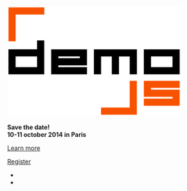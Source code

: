 
![DemoJS](images/demojs_normal.png)

<strong>Save the date!<br />
10-11 october 2014 in Paris</strong>

<a href="#about">Learn more</a>

<a href="https://demojs.wufoo.com/forms/demojs-2014/" target="_blank">Register</a>

<ul class="social">
  <li>
    <a href="https://www.facebook.com/DemoJS" target="_blank"><i class="fa fa-facebook-square"></i></a>
  </li> 
  <li>
    <a href="https://twitter.com/demojsorg/" target="_blank"><i class="fa fa-twitter-square"></i></a>
  </li>
</ul>
